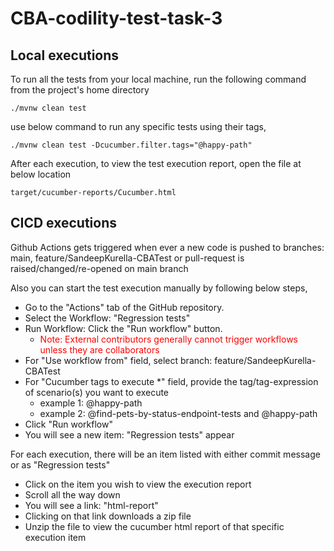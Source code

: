 # CBA-codility-test-task-3


## Local executions

To run all the tests from your local machine, run the following command from the project's home directory
```
./mvnw clean test
```
use below command to run any specific tests using their tags,
```
./mvnw clean test -Dcucumber.filter.tags="@happy-path"
```

After each execution, to view the test execution report, open the file at below location
```
target/cucumber-reports/Cucumber.html
```

## CICD executions

Github Actions gets triggered when ever a new code is pushed to branches: main, feature/SandeepKurella-CBATest or pull-request is raised/changed/re-opened on main branch

Also you can start the test execution manually by following below steps,
* Go to the "Actions" tab of the GitHub repository.
* Select the Workflow: "Regression tests"
* Run Workflow: Click the "Run workflow" button. 
  * <span style="color:red">Note: External contributors generally cannot trigger workflows unless they are collaborators</span>
* For "Use workflow from" field, select branch: feature/SandeepKurella-CBATest
* For "Cucumber tags to execute *" field, provide the tag/tag-expression of scenario(s) you want to execute
  * example 1: @happy-path
  * example 2: @find-pets-by-status-endpoint-tests and @happy-path 
* Click "Run workflow"
* You will see a new item: "Regression tests" appear

For each execution, there will be an item listed with either commit message or as "Regression tests"
* Click on the item you wish to view the execution report
* Scroll all the way down
* You will see a link: "html-report"
* Clicking on that link downloads a zip file
* Unzip the file to view the cucumber html report of that specific execution item